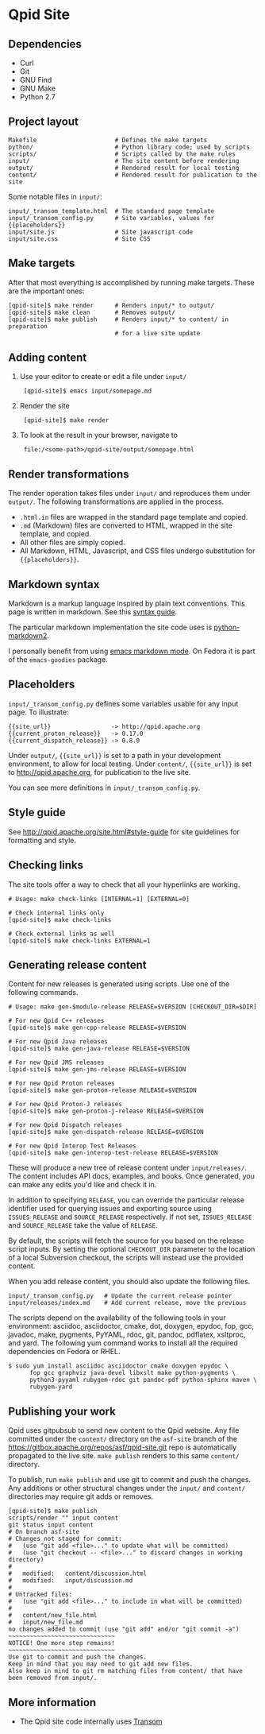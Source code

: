# Qpid Site

## Dependencies

 - Curl
 - Git
 - GNU Find
 - GNU Make
 - Python 2.7

## Project layout

    Makefile                      # Defines the make targets
    python/                       # Python library code; used by scripts
    scripts/                      # Scripts called by the make rules
    input/                        # The site content before rendering
    output/                       # Rendered result for local testing
    content/                      # Rendered result for publication to the site

Some notable files in `input/`:

    input/_transom_template.html  # The standard page template
    input/_transom_config.py      # Site variables, values for {{placeholders}}
    input/site.js                 # Site javascript code
    input/site.css                # Site CSS

## Make targets

After that most everything is accomplished by running make targets.
These are the important ones:

    [qpid-site]$ make render      # Renders input/* to output/
    [qpid-site]$ make clean       # Removes output/
    [qpid-site]$ make publish     # Renders input/* to content/ in preparation
                                  # for a live site update

## Adding content

1. Use your editor to create or edit a file under `input/`

        [qpid-site]$ emacs input/somepage.md

2. Render the site

        [qpid-site]$ make render

3. To look at the result in your browser, navigate to

        file:/<some-path>/qpid-site/output/somepage.html

## Render transformations

The render operation takes files under `input/` and reproduces them
under `output/`.  The following transformations are applied in the
process.

 - `.html.in` files are wrapped in the standard page template and
   copied.
 - `.md` (Markdown) files are converted to HTML, wrapped in the site
   template, and copied.
 - All other files are simply copied.
 - All Markdown, HTML, Javascript, and CSS files undergo substitution
   for `{{placeholders}}`.

## Markdown syntax

Markdown is a markup language inspired by plain text conventions.
This page is written in markdown.  See this [syntax guide][syntax].

The particular markdown implementation the site code uses is
[python-markdown2][markdown2].

I personally benefit from using [emacs markdown mode][emacs].  On
Fedora it is part of the `emacs-goodies` package.

[syntax]: http://daringfireball.net/projects/markdown/syntax
[markdown2]: https://github.com/trentm/python-markdown2
[emacs]:  http://jblevins.org/projects/markdown-mode/

## Placeholders

`input/_transom_config.py` defines some variables usable for any input
page.  To illustrate:

    {{site_url}}                 -> http://qpid.apache.org
    {{current_proton_release}}   -> 0.17.0
    {{current_dispatch_release}} -> 0.8.0

Under `output/`, `{{site_url}}` is set to a path in your development
environment, to allow for local testing.  Under `content/`,
`{{site_url}}` is set to <http://qpid.apache.org>, for publication to
the live site.

You can see more definitions in `input/_transom_config.py`.

## Style guide

See <http://qpid.apache.org/site.html#style-guide> for site guidelines
for formatting and style.

## Checking links

The site tools offer a way to check that all your hyperlinks are
working.

    # Usage: make check-links [INTERNAL=1] [EXTERNAL=0]

    # Check internal links only
    [qpid-site]$ make check-links

    # Check external links as well
    [qpid-site]$ make check-links EXTERNAL=1

## Generating release content

Content for new releases is generated using scripts.  Use one of the
following commands.

    # Usage: make gen-$module-release RELEASE=$VERSION [CHECKOUT_DIR=$DIR]

    # For new Qpid C++ releases
    [qpid-site]$ make gen-cpp-release RELEASE=$VERSION

    # For new Qpid Java releases
    [qpid-site]$ make gen-java-release RELEASE=$VERSION

    # For new Qpid JMS releases
    [qpid-site]$ make gen-jms-release RELEASE=$VERSION

    # For new Qpid Proton releases
    [qpid-site]$ make gen-proton-release RELEASE=$VERSION

    # For new Qpid Proton-J releases
    [qpid-site]$ make gen-proton-j-release RELEASE=$VERSION

    # For new Qpid Dispatch releases
    [qpid-site]$ make gen-dispatch-release RELEASE=$VERSION

    # For new Qpid Interop Test Releases
    [qpid-site]$ make gen-interop-test-release RELEASE=$VERSION

These will produce a new tree of release content under
`input/releases/`.  The content includes API docs, examples, and
books.  Once generated, you can make any edits you'd like and check it
in.

In addition to specifying `RELEASE`, you can override the particular
release identifier used for querying issues and exporting source using
`ISSUES_RELEASE` and `SOURCE_RELEASE` respectively.  If not set,
`ISSUES_RELEASE` and `SOURCE_RELEASE` take the value of `RELEASE`.

By default, the scripts will fetch the source for you based on the
release script inputs.  By setting the optional `CHECKOUT_DIR`
parameter to the location of a local Subversion checkout, the scripts
will instead use the provided content.

When you add release content, you should also update the following
files.

    input/_transom_config.py   # Update the current release pointer
    input/releases/index.md    # Add current release, move the previous

The scripts depend on the availability of the following tools in your
environment: asciidoc, asciidoctor, cmake, dot, doxygen, epydoc, fop,
gcc, javadoc, make, pygments, PyYAML, rdoc, git, pandoc, pdflatex, xsltproc,
and yard.  The following yum command works to install all the required
dependencies on Fedora or RHEL.

    $ sudo yum install asciidoc asciidoctor cmake doxygen epydoc \
          fop gcc graphviz java-devel libxslt make python-pygments \
          python3-pyyaml rubygem-rdoc git pandoc-pdf python-sphinx maven \
          rubygem-yard

## Publishing your work

Qpid uses gitpubsub to send new content to the Qpid website.  Any file
committed under the `content/` directory on the `asf-site` branch of
the https://gitbox.apache.org/repos/asf/qpid-site.git repo is
automatically propagated to the live site.  `make publish` renders to
this same `content/` directory.

To publish, run `make publish` and use git to commit and push the
changes.  Any additions or other structural changes under the `input/` and
`content/` directories may require git adds or removes.

    [qpid-site]$ make publish
    scripts/render "" input content
    git status input content
    # On branch asf-site
    # Changes not staged for commit:
    #   (use "git add <file>..." to update what will be committed)
    #   (use "git checkout -- <file>..." to discard changes in working directory)
    #
    #	modified:   content/discussion.html
    #	modified:   input/discussion.md
    #
    # Untracked files:
    #   (use "git add <file>..." to include in what will be committed)
    #
    #	content/new_file.html
    #	input/new_file.md
    no changes added to commit (use "git add" and/or "git commit -a")
    ~~~~~~~~~~~~~~~~~~~~~~~~~~~~~~
    NOTICE! One more step remains!
    ~~~~~~~~~~~~~~~~~~~~~~~~~~~~~~
    Use git to commit and push the changes.
    Keep in mind that you may need to git add new files.
    Also keep in mind to git rm matching files from content/ that have been removed from input/.

## More information

 - The Qpid site code internally uses
   [Transom](http://www.ssorj.net/projects/transom.html)
